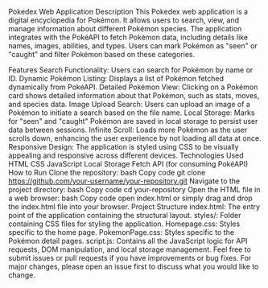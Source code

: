 Pokedex Web Application
Description
This Pokedex web application is a digital encyclopedia for Pokémon. It allows users to search, view, and manage information about different Pokémon species. The application integrates with the PokéAPI to fetch Pokémon data, including details like names, images, abilities, and types. Users can mark Pokémon as "seen" or "caught" and filter Pokémon based on these categories.

Features
Search Functionality: Users can search for Pokémon by name or ID.
Dynamic Pokémon Listing: Displays a list of Pokémon fetched dynamically from PokéAPI.
Detailed Pokémon View: Clicking on a Pokémon card shows detailed information about that Pokémon, such as stats, moves, and species data.
Image Upload Search: Users can upload an image of a Pokémon to initiate a search based on the file name.
Local Storage: Marks for "seen" and "caught" Pokémon are saved in local storage to persist user data between sessions.
Infinite Scroll: Loads more Pokémon as the user scrolls down, enhancing the user experience by not loading all data at once.
Responsive Design: The application is styled using CSS to be visually appealing and responsive across different devices.
Technologies Used
HTML
CSS
JavaScript
Local Storage
Fetch API (for consuming PokéAPI)
How to Run
Clone the repository:
bash
Copy code
git clone https://github.com/your-username/your-repository.git
Navigate to the project directory:
bash
Copy code
cd your-repository
Open the HTML file in a web browser:
bash
Copy code
open index.html
or simply drag and drop the index.html file into your browser.
Project Structure
index.html: The entry point of the application containing the structural layout.
styles/: Folder containing CSS files for styling the application.
Homepage.css: Styles specific to the home page.
PokemonPage.css: Styles specific to the Pokémon detail pages.
script.js: Contains all the JavaScript logic for API requests, DOM manipulation, and local storage management.
Feel free to submit issues or pull requests if you have improvements or bug fixes. For major changes, please open an issue first to discuss what you would like to change.
